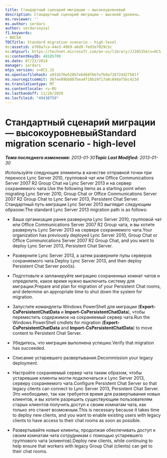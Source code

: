 ```yaml
---
title: Стандартный сценарий миграции — высокоуровневый
description: Стандартный сценарий миграции — высокий уровень.
ms.reviewer: ''
ms.author: serdars
author: serdarsoysal
f1.keywords:
- NOCSH
TOCTitle: Standard migration scenario - high-level
ms:assetid: e768a7ca-44e3-4969-a6d9-7ed3e7029c5c
ms:mtpsurl: https://technet.microsoft.com/en-us/library/JJ205354(v=OCS.15)
ms:contentKeyID: 48185709
ms.date: 07/23/2014
manager: serdars
mtps_version: v=OCS.15
ms.openlocfilehash: a931b76e528b7e6468f6b7e7b9a718724d27501f
ms.sourcegitcommit: 36fee89bb887bea4f18b19f17a8c69daf5bc423d
ms.translationtype: MT
ms.contentlocale: ru-RU
ms.lasthandoff: 11/26/2020
ms.locfileid: "49438759"
---
```

# <a name="standard-migration-scenario---high-level"></a><span data-ttu-id="28203-103">Стандартный сценарий миграции — высокоуровневый</span><span class="sxs-lookup"><span data-stu-id="28203-103">Standard migration scenario - high-level</span></span>

<div data-xmlns="http://www.w3.org/1999/xhtml">

<div class="topic" data-xmlns="http://www.w3.org/1999/xhtml" data-msxsl="urn:schemas-microsoft-com:xslt" data-cs="https://msdn.microsoft.com/">

<div data-asp="https://msdn2.microsoft.com/asp">



</div>

<div id="mainSection">

<div id="mainBody"><span data-ttu-id="28203-104">

<span> </span></span><span class="sxs-lookup"><span data-stu-id="28203-104">

<span> </span></span></span>

<span data-ttu-id="28203-105">_**Тема последнего изменения:** 2013-01-30_</span><span class="sxs-lookup"><span data-stu-id="28203-105">_**Topic Last Modified:** 2013-01-30_</span></span>

<span data-ttu-id="28203-106">Используйте следующие элементы в качестве отправной точки при переносе Lync Server 2010, групповой чат или Office Communications Server 2007 R2 Group Chat на Lync Server 2013 и на сервер сохраняемого чата.</span><span class="sxs-lookup"><span data-stu-id="28203-106">Use the following items as a starting point when migrating Lync Server 2010, Group Chat or Office Communications Server 2007 R2 Group Chat to Lync Server 2013, Persistent Chat Server.</span></span> <span data-ttu-id="28203-107">Стандартный путь миграции Lync Server 2013 выглядит следующим образом:</span><span class="sxs-lookup"><span data-stu-id="28203-107">The standard Lync Server 2013 migration path is as follows:</span></span>

  - <span data-ttu-id="28203-108">Ваша организация ранее развернула Lync Server 2010, групповой чат или Office Communications Server 2007 R2 Group чата, и вы хотите развернуть Lync Server 2013 на сервере сохраняемого чата.</span><span class="sxs-lookup"><span data-stu-id="28203-108">Your organization has previously deployed Lync Server 2010, Group Chat or Office Communications Server 2007 R2 Group Chat, and you want to deploy Lync Server 2013, Persistent Chat Server.</span></span>

  - <span data-ttu-id="28203-109">Разверните Lync Server 2013, а затем разверните пулы серверов сохраняемого чата.</span><span class="sxs-lookup"><span data-stu-id="28203-109">Deploy Lync Server 2013, and then deploy Persistent Chat Server pool(s).</span></span>

  - <span data-ttu-id="28203-110">Подготовьте и запланируйте миграцию сохраненных комнат чатов и определите, какое время нужно выключить систему для миграции.</span><span class="sxs-lookup"><span data-stu-id="28203-110">Prepare and plan for migration of your Persistent Chat rooms, and determine an appropriate time to shut down the system for migration.</span></span>

  - <span data-ttu-id="28203-111">Запустите командлеты Windows PowerShell для миграции (**Export-CsPersistentChatData** и **Import-CsPersistentChatData**), чтобы переместить содержимое на сохраняемый сервер чата.</span><span class="sxs-lookup"><span data-stu-id="28203-111">Run the Windows PowerShell cmdlets for migration (**Export-CsPersistentChatData** and **Import-CsPersistentChatData**) to move content to Persistent Chat Server.</span></span>

  - <span data-ttu-id="28203-112">Убедитесь, что миграция выполнена успешно.</span><span class="sxs-lookup"><span data-stu-id="28203-112">Verify that migration has succeeded.</span></span>

  - <span data-ttu-id="28203-113">Списание устаревшего развертывания.</span><span class="sxs-lookup"><span data-stu-id="28203-113">Decommission your legacy deployment.</span></span>

  - <span data-ttu-id="28203-114">Настройте сохраняемый сервер чата таким образом, чтобы устаревшие клиенты могли подключаться к Lync Server 2013, серверу сохраняемого чата.</span><span class="sxs-lookup"><span data-stu-id="28203-114">Configure Persistent Chat Server so that legacy clients can connect to Lync Server 2013, Persistent Chat Server.</span></span> <span data-ttu-id="28203-115">Это необходимо, так как требуется время для развертывания новых клиентов, и вы хотите разрешить существующим пользователям старых клиентов получить доступ к своим комнатам чата, как только это станет возможным.</span><span class="sxs-lookup"><span data-stu-id="28203-115">This is necessary because it takes time to deploy new clients, and you want to enable existing users with legacy clients to have access to their chat rooms as soon as possible.</span></span>

  - <span data-ttu-id="28203-116">Развертывайте новые клиенты, продолжая обеспечивать доступ к своим комнатам чата сотрудникам с помощью устаревшего группового чата (клиентов).</span><span class="sxs-lookup"><span data-stu-id="28203-116">Deploy new clients, while continuing to help ensure that workers with legacy Group Chat (clients) can get to their chat rooms.</span></span>

<span data-ttu-id="28203-117"></div>

<span> </span>

</div>

</div>

</span><span class="sxs-lookup"><span data-stu-id="28203-117"></div>

<span> </span>

</div>

</div>

</span></span></div>

